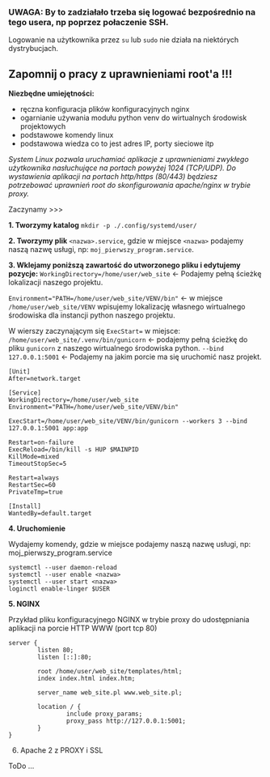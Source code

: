 ### UWAGA: By to zadziałało trzeba się logować bezpośrednio na tego usera, np poprzez połaczenie SSH. 
Logowanie na użytkownika przez `su` lub `sudo` nie działa na niektórych dystrybucjach.

## Zapomnij o pracy z uprawnieniami root'a !!! 

**Niezbędne umiejętności:**

-   ręczna konfiguracja plików konfiguracyjnych nginx
-   ogarnianie używania modułu python venv do wirtualnych środowisk projektowych
-   podstawowe komendy linux
-   podstawowa wiedza co to jest adres IP, porty sieciowe itp

_System Linux pozwala uruchamiać aplikacje z uprawnieniami zwykłego użytkownika nasłuchujące na portach powyżej 1024 (TCP/UDP). Do wystawienia aplikacji na portach http/https (80/443) będziesz potrzebować uprawnień root do skonfigurowania apache/nginx w trybie proxy._

Zaczynamy >>>

**1. Tworzymy katalog** `mkdir -p ./.config/systemd/user/`

**2. Tworzymy plik** `<nazwa>.service`, gdzie w miejsce `<nazwa>` podajemy naszą nazwę usługi, np: `moj_pierwszy_program.service`.

**3. Wklejamy poniższą zawartość do utworzonego pliku i edytujemy pozycje:** `WorkingDirectory=/home/user/web_site` <- Podajemy pełną ścieżkę lokalizacji naszego projektu.

`Environment="PATH=/home/user/web_site/VENV/bin"` <- w miejsce `/home/user/web_site/VENV` wpisujemy lokalizację własnego wirtualnego środowiska dla instancji python naszego projektu.

W wierszy zaczynającym się `ExecStart=` w miejsce: `/home/user/web_site/.venv/bin/gunicorn` <- podajemy pełną ścieżkę do pliku `gunicorn` z naszego wirtualnego środowiska python. `--bind 127.0.0.1:5001` <- Podajemy na jakim porcie ma się uruchomić nasz projekt.

```
[Unit]
After=network.target

[Service]
WorkingDirectory=/home/user/web_site
Environment="PATH=/home/user/web_site/VENV/bin"

ExecStart=/home/user/web_site/VENV/bin/gunicorn --workers 3 --bind 127.0.0.1:5001 app:app

Restart=on-failure
ExecReload=/bin/kill -s HUP $MAINPID
KillMode=mixed
TimeoutStopSec=5

Restart=always
RestartSec=60
PrivateTmp=true

[Install]
WantedBy=default.target
```

**4. Uruchomienie**

Wydajemy komendy, gdzie w miejsce podajemy naszą nazwę usługi, np: moj_pierwszy_program.service

```
systemctl --user daemon-reload
systemctl --user enable <nazwa>
systemctl --user start <nazwa>
loginctl enable-linger $USER
```

**5. NGINX**

Przykład pliku konfiguracyjnego NGINX w trybie proxy do udostępniania aplikacji na porcie HTTP WWW (port tcp 80)

```
server {
        listen 80;
        listen [::]:80;

        root /home/user/web_site/templates/html;
        index index.html index.htm;

        server_name web_site.pl www.web_site.pl;

        location / {
                include proxy_params;
                proxy_pass http://127.0.0.1:5001;
        }
}
```


6. Apache 2 z PROXY i SSL

ToDo ...
